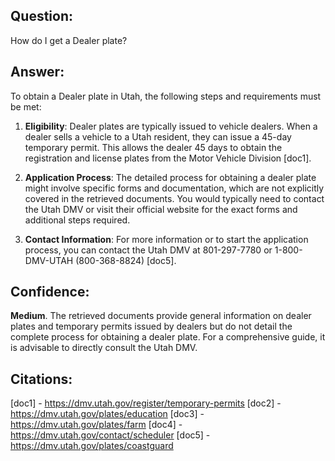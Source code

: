 ## Question:
How do I get a Dealer plate?
## Answer:
To obtain a Dealer plate in Utah, the following steps and requirements must be met:

1. **Eligibility**: Dealer plates are typically issued to vehicle dealers. When a dealer sells a vehicle to a Utah resident, they can issue a 45-day temporary permit. This allows the dealer 45 days to obtain the registration and license plates from the Motor Vehicle Division [doc1].

2. **Application Process**: The detailed process for obtaining a dealer plate might involve specific forms and documentation, which are not explicitly covered in the retrieved documents. You would typically need to contact the Utah DMV or visit their official website for the exact forms and additional steps required.

3. **Contact Information**: For more information or to start the application process, you can contact the Utah DMV at 801-297-7780 or 1-800-DMV-UTAH (800-368-8824) [doc5].

## Confidence:
**Medium**. The retrieved documents provide general information on dealer plates and temporary permits issued by dealers but do not detail the complete process for obtaining a dealer plate. For a comprehensive guide, it is advisable to directly consult the Utah DMV.

## Citations:
[doc1] - https://dmv.utah.gov/register/temporary-permits
[doc2] - https://dmv.utah.gov/plates/education
[doc3] - https://dmv.utah.gov/plates/farm
[doc4] - https://dmv.utah.gov/contact/scheduler
[doc5] - https://dmv.utah.gov/plates/coastguard
